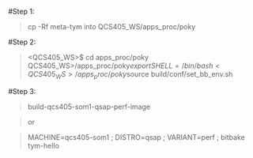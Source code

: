 #Step 1:
>cp -Rf meta-tym into QCS405_WS/apps_proc/poky <br />

#Step 2:
><QCS405_WS>$ cd apps_proc/poky
QCS405_WS>/apps_proc/poky$export SHELL=/bin/bash
<QCS405_WS>/apps_proc/poky$source build/conf/set_bb_env.sh

#Step 3:
>build-qcs405-som1-qsap-perf-image

>or

>MACHINE=qcs405-som1 ; DISTRO=qsap ; VARIANT=perf  ; bitbake tym-hello

  
